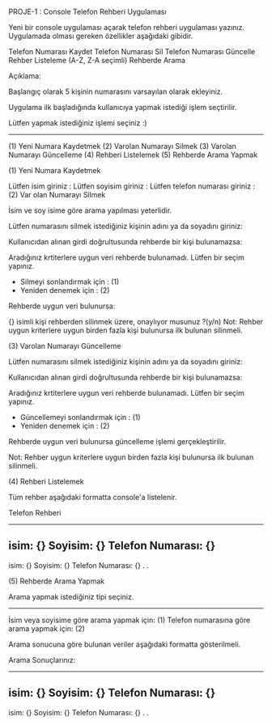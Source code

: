 PROJE-1 : Console Telefon Rehberi Uygulaması


Yeni bir console uygulaması açarak telefon rehberi uygulaması yazınız. Uygulamada olması gereken özellikler aşağıdaki gibidir.



Telefon Numarası Kaydet
Telefon Numarası Sil
Telefon Numarası Güncelle
Rehber Listeleme (A-Z, Z-A seçimli)
Rehberde Arama


Açıklama:



Başlangıç olarak 5 kişinin numarasını varsayılan olarak ekleyiniz.


Uygulama ilk başladığında kullanıcıya yapmak istediği işlem seçtirilir.


  Lütfen yapmak istediğiniz işlemi seçiniz :) 
  *******************************************
  (1) Yeni Numara Kaydetmek
  (2) Varolan Numarayı Silmek
  (3) Varolan Numarayı Güncelleme
  (4) Rehberi Listelemek
  (5) Rehberde Arama Yapmak﻿


(1) Yeni Numara Kaydetmek


 Lütfen isim giriniz             : 
 Lütfen soyisim giriniz          :
 Lütfen telefon numarası giriniz :
(2) Var olan Numarayı Silmek


İsim ve soy isime göre arama yapılması yeterlidir.



  Lütfen numarasını silmek istediğiniz kişinin adını ya da soyadını giriniz:


Kullanıcıdan alınan girdi doğrultusunda rehberde bir kişi bulunamazsa:



  Aradığınız krtiterlere uygun veri rehberde bulunamadı. Lütfen bir seçim yapınız.
  * Silmeyi sonlandırmak için : (1)
  * Yeniden denemek için      : (2)


Rehberde uygun veri bulunursa:



  {} isimli kişi rehberden silinmek üzere, onaylıyor musunuz ?(y/n)
Not: Rehber uygun kriterlere uygun birden fazla kişi bulunursa ilk bulunan silinmeli.


(3) Varolan Numarayı Güncelleme


 Lütfen numarasını silmek istediğiniz kişinin adını ya da soyadını giriniz:


Kullanıcıdan alınan girdi doğrultusunda rehberde bir kişi bulunamazsa:



 Aradığınız krtiterlere uygun veri rehberde bulunamadı. Lütfen bir seçim yapınız.
 * Güncellemeyi sonlandırmak için    : (1)
 * Yeniden denemek için              : (2)


Rehberde uygun veri bulunursa güncelleme işlemi gerçekleştirilir.



Not: Rehber uygun kriterlere uygun birden fazla kişi bulunursa ilk bulunan silinmeli.


(4) Rehberi Listelemek


Tüm rehber aşağıdaki formatta console'a listelenir.



  Telefon Rehberi
  **********************************************
  isim: {}
  Soyisim: {}
  Telefon Numarası: {}
  - 
  isim: {}
  Soyisim: {}
  Telefon Numarası: {}
  .
  .


(5) Rehberde Arama Yapmak


 Arama yapmak istediğiniz tipi seçiniz.
 **********************************************
 
 İsim veya soyisime göre arama yapmak için: (1)
 Telefon numarasına göre arama yapmak için: (2)


Arama sonucuna göre bulunan veriler aşağıdaki formatta gösterilmeli.



 Arama Sonuçlarınız:
 **********************************************
 isim: {}
 Soyisim: {}
 Telefon Numarası: {}
 - 
 isim: {}
 Soyisim: {}
 Telefon Numarası: {}
 .
 .
